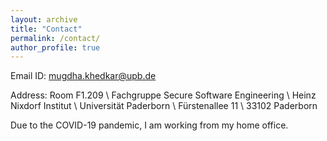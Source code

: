 ```yaml
---
layout: archive
title: "Contact"
permalink: /contact/
author_profile: true
---
```


Email ID: mugdha.khedkar@upb.de

Address: Room F1.209 \\
Fachgruppe Secure Software Engineering \\
Heinz Nixdorf Institut \\
Universität Paderborn \\
Fürstenallee 11 \\
33102 Paderborn 

Due to the COVID-19 pandemic, I am working from my home office. 